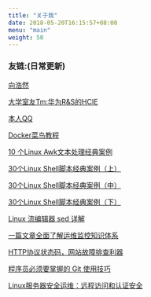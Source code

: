 ```yaml
---
title: "关于我"
date: 2018-05-20T16:15:57+08:00
menu: "main"
weight: 50
---
```


<!--more-->

### 友链:(日常更新)

[向浩然](http://www.nxdweiran.top)

[大学室友Tm:华为R&S的HCIE](https://tmdad.github.io/)

[本人QQ](http://qm.qq.com/cgi-bin/qm/qr?k=OXaeOpIlK1-yfAEvlppdLycazL_Dv5HU)

[Docker菜鸟教程](https://www.runoob.com/docker/docker-tutorial.html)

[10 个Linux Awk文本处理经典案例](https://mp.weixin.qq.com/s/UX0H8vF2ZsDa2uAUrFMBRA)

[30个Linux Shell脚本经典案例（上）](https://mp.weixin.qq.com/s/A3z0E8bZaE4gi6VYASEzmQ)

[30个Linux Shell脚本经典案例（中）](https://mp.weixin.qq.com/s/O2vbWbJ-K68nXxvVwUCfaw)

[30个Linux Shell脚本经典案例（下）](https://mp.weixin.qq.com/s/j_cypUsUWhTQtArLz7IyQA)

[Linux 流编辑器 sed 详解](https://mp.weixin.qq.com/s/uSirqrIzMzfk65GbKTGXJg)

[一篇文章全面了解运维监控知识体系](https://mp.weixin.qq.com/s/9d98jNWzS3OtBI9OKzjFFQ)

[HTTP协议状态码，网站故障排查利器](https://mp.weixin.qq.com/s/NGChFSTxqF_5DYlOoL2_5A)

[程序员必须要掌握的 Git 使用技巧](https://mp.weixin.qq.com/s/4ObL4cvHsRq9agkjHh0RQA)

[Linux服务器安全运维：远程访问和认证安全](https://mp.weixin.qq.com/s?__biz=MjM5OTk4MDE2MA==&mid=2655134008&idx=2&sn=a682362ad4ec0666160ebcb7b7f72e6c&chksm=bc85bcd78bf235c131849a7eff9b205d059e1bba42bfccc4ffe30e182ea7f441985d07a1836d&scene=0&xtrack=1&key=786487e0f3e02d610a49b78932e24775a40a8b4bc7a90f95de9fa9062174022d9ba7862df0e6b8e6d276f6455d711506367dc2200a004ba74127b767d2788b9d3ec3f2ec489b6718d89bcc17c7b045d5&ascene=14&uin=ODgxNjEwNDcz&devicetype=Windows+10&version=62060739&lang=zh_CN&pass_ticket=GKbuR2aTzByLAkgemUv7Kxi%2F1odLsEL53z0ENaXIgC%2F5%2BV3IKTvrxR1wCF1hE1ID)

